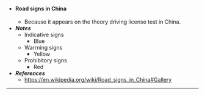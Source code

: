 - #### Road signs in China
    - Because it appears on the theory driving license test in China.
- ***Notes***
    - Indicative signs
        - Blue
    - Warrning signs
        - Yellow
    - Prohibitory signs
        - Red
- ***References***
    - https://en.wikipedia.org/wiki/Road_signs_in_China#Gallery
- ---
